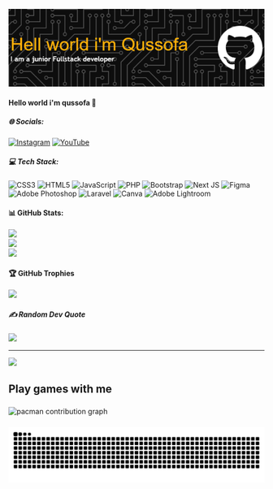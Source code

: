 <!-- ## Hello world i'm qussofa 👋 -->
![qussofa](img/github-header-image.png)


#### Hello world i'm qussofa 👋


##### 🌐 Socials:
[![Instagram](https://img.shields.io/badge/Instagram-%23E4405F.svg?logo=Instagram&logoColor=white)](https://instagram.com/zharr__i) [![YouTube](https://img.shields.io/badge/YouTube-%23FF0000.svg?logo=YouTube&logoColor=white)](https://youtube.com/@floraGG) 

##### 💻 Tech Stack:
![CSS3](https://img.shields.io/badge/css3-%231572B6.svg?style=for-the-badge&logo=css3&logoColor=white) ![HTML5](https://img.shields.io/badge/html5-%23E34F26.svg?style=for-the-badge&logo=html5&logoColor=white) ![JavaScript](https://img.shields.io/badge/javascript-%23323330.svg?style=for-the-badge&logo=javascript&logoColor=%23F7DF1E) ![PHP](https://img.shields.io/badge/php-%23777BB4.svg?style=for-the-badge&logo=php&logoColor=white) ![Bootstrap](https://img.shields.io/badge/bootstrap-%238511FA.svg?style=for-the-badge&logo=bootstrap&logoColor=white) ![Next JS](https://img.shields.io/badge/Next-black?style=for-the-badge&logo=next.js&logoColor=white) ![Figma](https://img.shields.io/badge/figma-%23F24E1E.svg?style=for-the-badge&logo=figma&logoColor=white) ![Adobe Photoshop](https://img.shields.io/badge/adobe%20photoshop-%2331A8FF.svg?style=for-the-badge&logo=adobe%20photoshop&logoColor=white) ![Laravel](https://img.shields.io/badge/laravel-%23FF2D20.svg?style=for-the-badge&logo=laravel&logoColor=white) ![Canva](https://img.shields.io/badge/Canva-%2300C4CC.svg?style=for-the-badge&logo=Canva&logoColor=white) ![Adobe Lightroom](https://img.shields.io/badge/Adobe%20Lightroom-31A8FF.svg?style=for-the-badge&logo=Adobe%20Lightroom&logoColor=white)
#### 📊 GitHub Stats:
![](https://github-readme-stats.vercel.app/api?username=qussofa&theme=vision-friendly-dark&hide_border=false&include_all_commits=true&count_private=true)<br/>
![](https://nirzak-streak-stats.vercel.app/?user=qussofa&theme=vision-friendly-dark&hide_border=false)<br/>
![](https://github-readme-stats.vercel.app/api/top-langs/?username=qussofa&theme=vision-friendly-dark&hide_border=false&include_all_commits=true&count_private=true&layout=compact)

#### 🏆 GitHub Trophies
![](https://github-profile-trophy.vercel.app/?username=qussofa&theme=radical&no-frame=true&no-bg=false&margin-w=4)

##### ✍️ Random Dev Quote
![](https://quotes-github-readme.vercel.app/api?type=horizontal&theme=radical)

---
[![](https://visitcount.itsvg.in/api?id=qussofa&icon=0&color=0)](https://visitcount.itsvg.in)

<h2 align="left">Play games with me</h2>

###

<picture>
  <source media="(prefers-color-scheme: dark)" srcset="https://raw.githubusercontent.com/qussofa/qussofa/output/pacman-contribution-graph-dark.svg">
  <source media="(prefers-color-scheme: light)" srcset="https://raw.githubusercontent.com/qussofa/qussofa/output/pacman-contribution-graph.svg">
  <img alt="pacman contribution graph" src="https://raw.githubusercontent.com/qussofa/qussofa/output/pacman-contribution-graph.svg">
</picture>

###

<img src="https://raw.githubusercontent.com/qussofa/qussofa/output/snake.svg" alt="Snake animation" />

###




<!-- Proudly created with GPRM ( https://gprm.itsvg.in ) -->

<!--
**qussofa/qussofa** is a ✨ _special_ ✨ repository because its `README.md` (this file) appears on your GitHub profile.

Here are some ideas to get you started:

- 🔭 I’m currently working on ...
- 🌱 I’m currently learning ...
- 👯 I’m looking to collaborate on ...
- 🤔 I’m looking for help with ...
- 💬 Ask me about ...
- 📫 How to reach me: ...
- 😄 Pronouns: ...
- ⚡ Fun fact: ...
-->
<!-- 
- 🔭 I’m currently working on  [**Komiklab.xyz**](hhtps://komiklab.xyz)
 🌱 I’m currently learning Laravel Framework

 ##### Skills

 [![My Skills](https://skillicons.dev/icons?i=css,html,js,laravel,php&theme=light)](https://skillicons.dev)

 <img src="https://img.shields.io/badge/HTML5-E34F26?style=for-the-badge&logo=html5&logoColor=white" />

 <img src="https://img.shields.io/badge/CSS3-1572B6?style=for-the-badge&logo=css3&logoColor=white" />

 <img src="https://img.shields.io/badge/PHP-777BB4?style=for-the-badge&logo=php&logoColor=white" />
 
 <img src="https://img.shields.io/badge/JavaScript-323330?style=for-the-badge&logo=javascript&logoColor=F7DF1E" />

 <img src="https://img.shields.io/badge/Laravel-FF2D20?style=for-the-badge&logo=laravel&logoColor=white" />

##### Connect with Me

![https://www.instagram.com/zharr__i?igsh=cjdmN3ozejc2anhw](https://img.shields.io/badge/Instagram-E4405F?style=for-the-badge&logo=instagram&logoColor=white) ![https://www.instagram.com/zharr__i?igsh=cjdmN3ozejc2anhw](https://img.shields.io/badge/Threads-000000?style=for-the-badge&logo=Threads&logoColor=white)

##### My Github Stats 

![qussofa's GitHub stats](https://github-readme-stats.vercel.app/api?username=qussofa&show_icons=true&theme=transparent) -->


